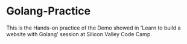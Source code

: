 # Golang-Practice

This is the Hands-on practice of the Demo showed in 'Learn to build a website with Golang' session at Silicon Valley Code Camp.
